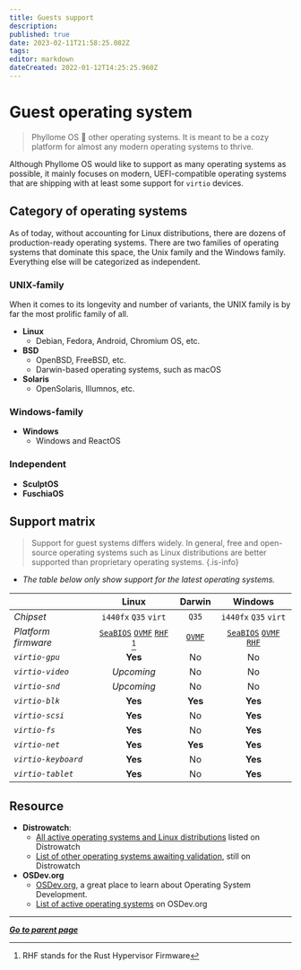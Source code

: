 ```yaml
---
title: Guests support
description: 
published: true
date: 2023-02-11T21:58:25.082Z
tags: 
editor: markdown
dateCreated: 2022-01-12T14:25:25.960Z
---
```


# Guest operating system

> Phyllome OS 🤎 other operating systems. It is meant to be a cozy platform for almost any modern operating systems to thrive.

Although Phyllome OS would like to support as many operating systems as possible, it mainly focuses on modern, UEFI-compatible operating systems that are shipping with at least some support for `virtio` devices. 

## Category of operating systems

As of today, without accounting for Linux distributions, there are dozens of production-ready operating systems. There are two families of operating systems that dominate this space, the Unix family and the Windows family. Everything else will be categorized as independent. 

### UNIX-family

When it comes to its longevity and number of variants, the UNIX family is by far the most prolific family of all.

* **Linux**
	* Debian, Fedora, Android, Chromium OS, etc.
* **BSD** 
	* OpenBSD, FreeBSD, etc.
  * Darwin-based operating systems, such as macOS
* **Solaris**
	* OpenSolaris, Illumnos, etc.

### Windows-family

* **Windows**
	* Windows and ReactOS

### Independent

* **SculptOS**
* **FuschiaOS**

## Support matrix

> Support for guest systems differs widely. In general, free and open-source operating systems such as Linux distributions are better supported than proprietary operating systems.
{.is-info}

* *The table below only show support for the latest operating systems.*

| | Linux | Darwin | Windows |
| :- | :-: | :-: | :-: |
| *Chipset* | `i440fx` `Q35` `virt` | `Q35` | `i440fx` `Q35` `virt` |
| *Platform firmware* | [`SeaBIOS`](/virt/vm/firmware#seabios) [`OVMF`](/virt/vm/firmware#ovmf) [`RHF`](/virt/vm/firmware#rust-hypervisor-firmware) [^1] | [`OVMF`](/virt/vm/firmware#ovmf) | [`SeaBIOS`](/virt/vm/firmware#seabios) [`OVMF`](/virt/vm/firmware#ovmf) [`RHF`](/virt/vm/firmware#rust-hypervisor-firmware) |
| *`virtio-gpu`* | **Yes** | No | No |
| *`virtio-video`* | *Upcoming* | No | No |
| *`virtio-snd`* | *Upcoming* | No | No |
| *`virtio-blk`* | **Yes** | **Yes** | **Yes** |
| *`virtio-scsi`* | **Yes** | No | **Yes** |
| *`virtio-fs`* | **Yes** | No | **Yes** |
| *`virtio-net`* | **Yes** |  **Yes** | **Yes** |
| *`virtio-keyboard`* | **Yes** | No | **Yes** |
| *`virtio-tablet`* | **Yes** | No | **Yes** |

[^1]: RHF stands for the Rust Hypervisor Firmware

## Resource

* **Distrowatch**: 
	* [All active operating systems and Linux distributions](https://distrowatch.com/search.php?ostype=All&category=All&origin=All&basedon=All&notbasedon=None&desktop=All&architecture=All&package=All&rolling=All&isosize=All&netinstall=All&language=All&defaultinit=All&status=Active#simple) listed on Distrowatch
	* [List of other operating systems awaiting validation](https://distrowatch.com/dwres.php?resource=links#new), still on Distrowatch
* **OSDev.org**
	* [OSDev.org](https://wiki.osdev.org/Main_Page), a great place to learn about Operating System Development.
	* [List of active operating systems](https://wiki.osdev.org/Projects) on OSDev.org
  
---

*[**Go to parent page**](https://wiki.phyllo.me/)*